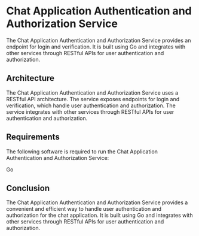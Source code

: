 # Chat Application Authentication and Authorization Service

The Chat Application Authentication and Authorization Service provides an endpoint for login and verification. It is built using Go and integrates with other services through RESTful APIs for user authentication and authorization.

## Architecture

The Chat Application Authentication and Authorization Service uses a RESTful API architecture. The service exposes endpoints for login and verification, which handle user authentication and authorization. The service integrates with other services through RESTful APIs for user authentication and authorization.

## Requirements

The following software is required to run the Chat Application Authentication and Authorization Service:

Go


## Conclusion

The Chat Application Authentication and Authorization Service provides a convenient and efficient way to handle user authentication and authorization for the chat application. It is built using Go and integrates with other services through RESTful APIs for user authentication and authorization.
